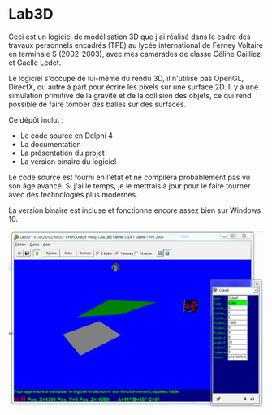 Lab3D
=====

Ceci est un logiciel de modélisation 3D que j'ai réalisé dans le cadre
des travaux personnels encadrés (TPE) au lycée international de
Ferney Voltaire en terminale S (2002-2003), avec mes camarades de classe
Céline Cailliez et Gaelle Ledet.

Le logiciel s'occupe de lui-même du rendu 3D, il n'utilise pas
OpenGL, DirectX, ou autre à part pour écrire les pixels sur une
surface 2D. Il y a une simulation primitive de la gravité et de la
collision des objets, ce qui rend possible de faire tomber des balles 
sur des surfaces.

Ce dépôt inclut :
- Le code source en Delphi 4
- La documentation
- La présentation du projet
- La version binaire du logiciel

Le code source est fourni en l'état et ne compilera probablement
pas vu son âge avancé. Si j'ai le temps, je le mettrais à jour pour le
faire tourner avec des technologies plus modernes.

La version binaire est incluse et fonctionne encore assez bien sur
Windows 10.

![Capture d'écran](screenshot.png)
